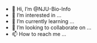 - 👋 Hi, I’m @NJU-Bio-Info
- 👀 I’m interested in ...
- 🌱 I’m currently learning ...
- 💞️ I’m looking to collaborate on ...
- 📫 How to reach me ...

<!---
NJU-Bio-Info/NJU-Bio-Info is a ✨ special ✨ repository because its `README.md` (this file) appears on your GitHub profile.
You can click the Preview link to take a look at your changes.
--->
